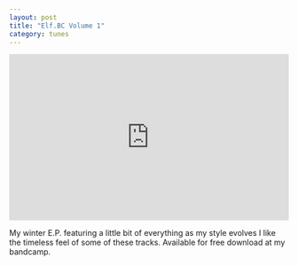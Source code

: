 ```yaml
---
layout: post
title: "Elf.BC Volume 1"
category: tunes
---
```


<iframe width="100%" height="300" scrolling="no" frameborder="no" src="https://w.soundcloud.com/player/?url=https%3A//api.soundcloud.com/playlists/23561744&amp;auto_play=false&amp;hide_related=false&amp;show_comments=true&amp;show_user=true&amp;show_reposts=false&amp;visual=true"></iframe>

My winter E.P. featuring a little bit of everything as my style evolves I like the timeless feel of some of these tracks. Available for free download at my bandcamp.
